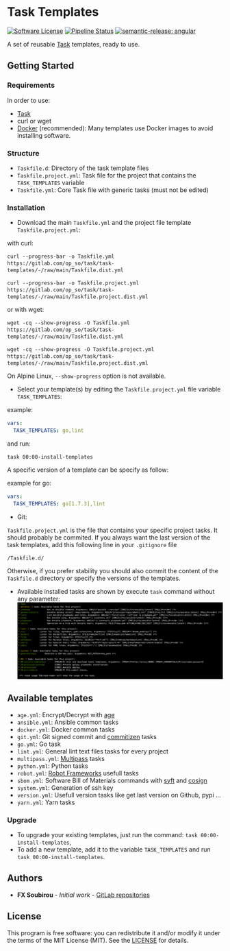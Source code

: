 # Task Templates

[![Software License](https://img.shields.io/badge/license-MIT-informational.svg?style=flat)](LICENSE)
[![Pipeline Status](https://gitlab.com/op_so/task/task-templates/badges/main/pipeline.svg)](https://gitlab.com/op_so/task/task-templates/pipelines)
[![semantic-release: angular](https://img.shields.io/badge/semantic--release-angular-e10079?logo=semantic-release)](https://github.com/semantic-release/semantic-release)

A set of reusable [Task](https://taskfile.dev) templates, ready to use.

## Getting Started

### Requirements

In order to use:

* [Task](https://taskfile.dev)
* curl or wget
* [Docker](https://docs.docker.com/engine/install/) (recommended): Many templates use Docker images to avoid installing software.

### Structure

* `Taskfile.d`: Directory of the task template files
* `Taskfile.project.yml`: Task file for the project that contains the `TASK_TEMPLATES` variable
* `Taskfile.yml`: Core Task file with generic tasks (must not be edited)

### Installation

* Download the main `Taskfile.yml` and the project file template `Taskfile.project.yml`:

with curl:

```shell
curl --progress-bar -o Taskfile.yml https://gitlab.com/op_so/task/task-templates/-/raw/main/Taskfile.dist.yml
```

```shell
curl --progress-bar -o Taskfile.project.yml https://gitlab.com/op_so/task/task-templates/-/raw/main/Taskfile.project.dist.yml
```

or with wget:

```shell
wget -cq --show-progress -O Taskfile.yml https://gitlab.com/op_so/task/task-templates/-/raw/main/Taskfile.dist.yml
```

```shell
wget -cq --show-progress -O Taskfile.project.yml https://gitlab.com/op_so/task/task-templates/-/raw/main/Taskfile.project.dist.yml
```

On Alpine Linux, `--show-progress` option is not available.

* Select your template(s) by editing the `Taskfile.project.yml` file variable `TASK_TEMPLATES`:

example:

```yaml
vars:
  TASK_TEMPLATES: go,lint
```

and run:

```shell
task 00:00-install-templates
```

A specific version of a template can be specify as follow:

example for go:

```yaml
vars:
  TASK_TEMPLATES: go[1.7.3],lint
```

* Git:

`Taskfile.project.yml` is the file that contains your specific project tasks. It should probably be commited.
If you always want the last version of the task templates, add this following line in your `.gitignore` file

```shell
/Taskfile.d/
```

Otherwise, if you prefer stability you should also commit the content of the `Taskfile.d` directory or specify the versions of the templates.

* Available installed tasks are shown by execute `task` command without any parameter:
![Available tasks](tasks-list.png "Available tasks")

## Available templates

* `age.yml`: Encrypt/Decrypt with [age](https://github.com/FiloSottile/age)
* `ansible.yml`: Ansible common tasks
* `docker.yml`: Docker common tasks
* `git.yml`: Git signed commit and [commitizen](http://commitizen.github.io/cz-cli/) tasks
* `go.yml`: Go task
* `lint.yml`: General lint text files tasks for every project
* `multipass.yml`: [Multipass](https://multipass.run/) tasks
* `python.yml`: Python tasks
* `robot.yml`: [Robot Frameworks](https://robotframework.org/) usefull tasks
* `sbom.yml`: Software Bill of Materials commands with [syft](https://github.com/anchore/syft) and [cosign](https://github.com/sigstore/cosign)
* `system.yml`: Generation of ssh key
* `version.yml`: Usefull version tasks like get last version on Github, pypi ...
* `yarn.yml`: Yarn tasks

### Upgrade

* To upgrade your existing templates, just run the command: `task 00:00-install-templates`,
* To add a new template, add it to the variable `TASK_TEMPLATES` and run `task 00:00-install-templates`.

## Authors

* **FX Soubirou** - *Initial work* - [GitLab repositories](https://gitlab.com/op_so)

## License

This program is free software: you can redistribute it and/or modify it under the terms of the MIT License (MIT). See the [LICENSE](https://opensource.org/licenses/MIT) for details.
